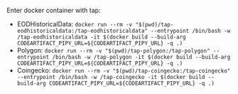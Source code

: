 Enter docker container with tap: 
- EODHistoricalData: `docker run --rm -v "$(pwd)/tap-eodhistoricaldata:/tap-eodhistoricaldata" --entrypoint /bin/bash -w /tap-eodhistoricaldata -it $(docker build --build-arg CODEARTIFACT_PIPY_URL=${CODEARTIFACT_PIPY_URL} -q .)`
- Polygon: `docker run --rm -v "$(pwd)/tap-polygon:/tap-polygon" --entrypoint /bin/bash -w /tap-polygon -it $(docker build --build-arg CODEARTIFACT_PIPY_URL=${CODEARTIFACT_PIPY_URL} -q .)`
- Coingecko: `docker run --rm -v "$(pwd)/tap-coingecko:/tap-coingecko" --entrypoint /bin/bash -w /tap-coingecko -it $(docker build --build-arg CODEARTIFACT_PIPY_URL=${CODEARTIFACT_PIPY_URL} -q .)`